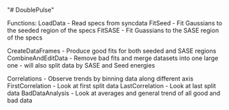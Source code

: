 "# DoublePulse" 

Functions:
LoadData - Read specs from syncdata
FitSeed - Fit Gaussians to the seeded region of the specs
FitSASE - Fit Guassians to the SASE region of the specs

CreateDataFrames - Produce good fits for both seeded and SASE regions
CombineAndEditData - Remove bad fits and merge datasets into one large one
	- will also split data by SASE and Seed energies

Correlations - Observe trends by binning data along different axis
FirstCorrelation - Look at first split data
LastCorrelation - Look at last split data
BadDataAnalysis - Look at averages and general trend of all good and bad data
